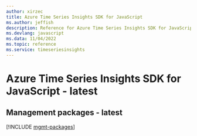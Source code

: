 ```yaml
---
author: xirzec
title: Azure Time Series Insights SDK for JavaScript
ms.author: jeffish
description: Reference for Azure Time Series Insights SDK for JavaScript
ms.devlang: javascript
ms.data: 11/04/2022
ms.topic: reference
ms.service: timeseriesinsights
---
```

# Azure Time Series Insights SDK for JavaScript - latest

## Management packages - latest
[!INCLUDE [mgmt-packages](time-series-insights-mgmt-index.md)]